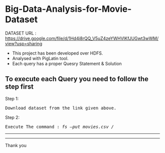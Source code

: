 # Big-Data-Analysis-for-Movie-Dataset

<bold>DATASET URL :</bold> https://drive.google.com/file/d/1Hd4i8rQQ_V5uZ4zeYWHVlKfJUGwt3wWM/view?usp=sharing

<ul>
    <li>This project has been developed over HDFS.</li>
    <li>Analysed with <bold>PigLatin</bold> tool. </li>
    <li>Each query has a proper <block>Quesry Statement</block> & <block>Solution</block></li>
</ul>

## To execute each Query you need to follow the step first

<block>Step 1:</block><br>
<pre>Download dataset from the link given above.</pre>
<block>Step 2:</block>
<pre>Execute The command : <i>fs –put movies.csv / </i></pre>

<hr><hr>
Thank you